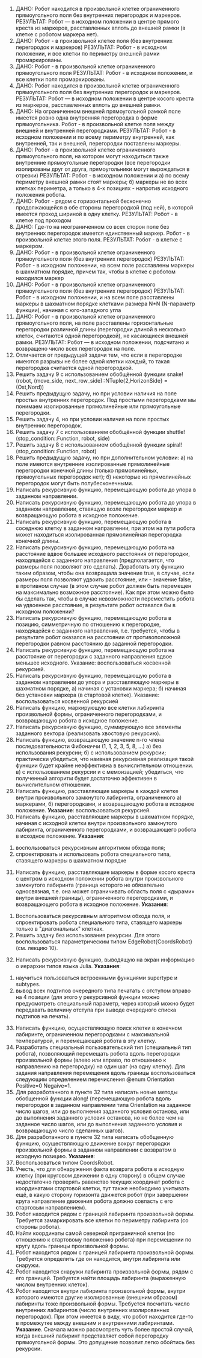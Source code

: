 1. ДАНО: Робот находится в произвольной клетке ограниченного
   прямоугольного поля без внутренних перегородок и маркеров.
   РЕЗУЛЬТАТ: Робот — в исходном положении в центре прямого креста из
   маркеров, расставленных вплоть до внешней рамки (в клетке с роботом маркера нет).
2. ДАНО: Робот - в произвольной клетке поля (без внутренних перегородок
   и маркеров)
   РЕЗУЛЬТАТ: Робот - в исходном положении, и все клетки по периметру
   внешней рамки промаркированы.
3. ДАНО: Робот - в произвольной клетке ограниченного прямоугольного
   поля
   РЕЗУЛЬТАТ: Робот - в исходном положении, и все клетки поля
   промаркированы.
4. ДАНО: Робот находится в произвольной клетке ограниченного
   прямоугольного поля без внутренних перегородок и маркеров.
   РЕЗУЛЬТАТ: Робот — в исходном положении в центре косого креста из
   маркеров, расставленных вплоть до внешней рамки.
5. ДАНО: На ограниченном внешней прямоугольной рамкой поле имеется
   ровно одна внутренняя перегородка в форме прямоугольника. Робот - в
   произвольной клетке поля между внешней и внутренней перегородками.
   РЕЗУЛЬТАТ: Робот - в исходном положении и по всему периметру
   внутренней, как внутренней, так и внешней, перегородки поставлены маркеры.
6. ДАНО: Робот - в произвольной клетке ограниченного прямоугольного
   поля, на котором могут находиться также внутренние прямоугольные
   перегородки (все перегородки изолированы друг от друга, прямоугольники
   могут вырождаться в отрезки)
   РЕЗУЛЬТАТ: Робот - в исходном положении и
   a) по всему периметру внешней рамки стоят маркеры;
   б) маркеры не во всех клетках периметра, а только в 4-х позициях -
   напротив исходного положения робота.
7. ДАНО: Робот - рядом с горизонтальной бесконечно продолжающейся в
   обе стороны перегородкой (под ней), в которой имеется проход шириной в одну
   клетку.
   РЕЗУЛЬТАТ: Робот - в клетке под проходом
8. ДАНО: Где-то на неограниченном со всех сторон поле без внутренних
   перегородок имеется единственный маркер. Робот - в произвольной клетке этого
   поля.
   РЕЗУЛЬТАТ: Робот - в клетке с маркером.
9. ДАНО: Робот - в произвольной клетке ограниченного прямоугольного
   поля (без внутренних перегородок)
   РЕЗУЛЬТАТ: Робот - в исходном положении, на всем поле расставлены
   маркеры в шахматном порядке, причем так, чтобы в клетке с роботом находился
   маркер
10. ДАНО: Робот - в произвольной клетке ограниченного прямоугольного
    поля (без внутренних перегородок)
    РЕЗУЛЬТАТ: Робот - в исходном положении, и на всем поле расставлены
    маркеры в шахматном порядке клетками размера N\*N (N-параметр функции),
    начиная с юго-западного угла
11. ДАНО: Робот - в произвольной клетке ограниченного прямоугольного
    поля, на поле расставлены горизонтальные перегородки различной длины
    (перегородки длиной в несколько клеток, считаются одной перегородкой), не
    касающиеся внешней рамки.
    РЕЗУЛЬТАТ: Робот — в исходном положении, подсчитано и возвращено
    число всех перегородок на поле.
12. Отличается от предыдущей задачи тем, что если в перегородке имеются
    разрывы не более одной клетки каждый, то такая перегородка считается одной
    перегородкой.
13. Решить задачу 9 с использованием обобщённой функции
    snake!(robot,
    (move_side, next_row_side)::NTuple{2,HorizonSide} =
    (Ost,Nord))
14. Решить предыдущую задачу, но при условии наличия на поле простых
    внутренних перегородок.
    Под простыми перегородками мы понимаем изолированные
    прямолинейные или прямоугольные перегородки.
15. Решить задачу 4, но при условии наличия на поле простых внутренних
    перегородок.
16. Решить задачу 7 с использованием обобщённой функции
    shuttle!(stop_condition::Function, robot, side)
17. Решить задачу 8 с использованием обобщённой функции
    spiral!(stop_condition::Function, robot)
18. Решить предыдущую задачу, но при дополнительном условии:
    а) на поле имеются внутренние изолированные прямолинейные
    перегородки конечной длины (только прямолинейных, прямоугольных
    перегородок нет);
    б) некоторые из прямолинейных перегородок могут быть
    полубесконечными.
19. Написать рекурсивную функцию, перемещающую робота до упора в
    заданном направлении.
20. Написать рекурсивную функцию, перемещающую робота до упора в
    заданном направлении, ставящую возле перегородки маркер и возвращающую
    робота в исходное положение.
21. Написать рекурсивную функцию, перемещающую робота в соседнюю
    клетку в заданном направлении, при этом на пути робота может находиться
    изолированная прямолинейная перегородка конечной длины.
22. Написать рекурсивную функцию, перемещающую робота на расстояние
    вдвое большее исходного расстояния от перегородки, находящейся с заданного
    направления (предполагается, что размеры поля позволяют это сделать).
    Доработать эту функцию таким образом, чтобы она возвращала значение
    true, в случае, если размеры поля позволяют удвоить расстояние, или - значение
    false, в противном случае (в этом случае робот должен быть перемещен на
    максимально возможное расстояние).
    Как при этом можно было бы сделать так, чтобы в случае невозможности
    переместить робота на удвоенное расстояние, в результате робот оставался бы в
    исходном положении?
23. Написать рекурсивную функцию, перемещающую робота в позицию,
    симметричную по отношению к перегородке, находящейся с заданного
    направления, т.е. требуется, чтобы в результате робот оказался на расстоянии от
    противоположной перегородки равном расстоянию до заданной перегородки.
24. Написать рекурсивную функцию, перемещающую робота на расстояние
    от перегородки с заданного направления вдвое меньшее исходного.
    Указание: воспользоваться косвенной рекурсией.
25. Написать рекурсивную функцию, перемещающую робота в заданном
    направлении до упора и расставляющую маркеры в шахматном порядке,
    a) начиная с установки маркера;
    б) начиная без установки маркера (в стартовой клетке).
    Указание: воспользоваться косвенной рекурсией
26. Написать функцию, маркирующую все клетки лабиринта произвольной
    формы, ограниченного перегородками, и возвращающую робота в исходное
    положение.
27. Написать рекурсивную функцию, суммирующую все элементы
    заданного вектора (реализовать хвостовую рекурсию).
28. Написать функцию, возвращающую значение n-го члена
    последовательности Фибоначчи (1, 1, 2, 3, 5, 8, ...)
    а) без использования рекурсии;
    б) с использованием рекурсии;
    практически убедиться, что наивная рекурсивная реализация такой функции
    будет крайне неэффективна в вычислительном отношении.
    в) с использованием рекурсии и с мемоизацией;
    убедиться, что полученный алгоритм будет достаточно эффективен в
    вычислительном отношении.
29. Написать функцию, расставляющие маркеры в каждой клетке внутри
    произвольного замкнутого лабиринта, ограниченного
    а) маркерами,
    б) перегородками,
    и возвращающую робота в исходное положение.
    **Указание**: воспользоваться рекурсией.
30. Написать функцию, расставляющие маркеры в шахматном порядке,
    начиная с исходной клетки внутри произвольного замкнутого лабиринта,
    ограниченного перегородками, и возвращающего робота в исходное положение.
    **Указания**:

1) воспользоваться рекурсивным алгоритмом обхода поля;
2) спроектировать и использовать робота специального типа, ставящего
   маркеры в шахматном порядке

31. Написать функцию, расставляющие маркеры в форме косого креста с
    центром в исходном положении робота внутри произвольного замкнутого
    лабиринта (граница которого не обязательно односвязная, т.е. она может
    ограничивать область поля с «дырами» внутри внешней границы),
    ограниченного перегородками, и возвращающего робота в исходное положение.
    **Указания**:

1) Воспользоваться рекурсивным алгоритмом обхода поля, и спроектировать
   робота специального типа, ставящего маркеры только в "диагональных"
   клетках.
2) Решить задачу без использования рекурсии. Для этого воспользоваться
   параметрическим типом EdgeRobot{CoordsRobot} (см. лекцию 10).

32. Написать рекурсивную функцию, выводящую на экран информацию о
    иерархии типов языка Julia.
    **Указания**:

1) научиться пользоваться встроенными функциями supertype и
   subtypes.
2) вывод всех подтипов очередного типа печатать с отступом вправо на 4
   позиции (для этого у рекурсивной функции можно предусмотреть специальный
   параметр, через который можно будет передавать величину отступа при выводе
   очередного списка подтипов на печать).

33. Написать функцию, осуществляющую поиск клетки в конечном
    лабиринте, ограниченном перегородками с максимальной температурой, и
    перемещающей робота в эту клетку.
34. Разработать специальный пользовательский тип (специальный тип
    робота), позволяющий перемещать робота вдоль перегородки произвольной
    формы (влево или вправо, по отношению к направлению на перегородку) на один
    шаг (на одну клетку). Для задания направления перемещения вдоль границы
    воспользоваться следующим определением перечисления
    @enum Оrientation Positive=0 Negaive=1.
35. Для разработанного в пункте 32 типа написать новые методы
    обобщенной функции along! (перемещающую робота вдоль перегородки в
    заданном направлении типа Оrientation на заданное число шагов, или до
    выполнения заданного условия останова, или до выполнения заданного условия
    останова, но не более чем на заданное число шагов, или до выполнения заданного
    условия и возвращающую число сделанных шагов).
36. Для разработанного в пункте 32 типа написать обобщенную функцию,
    осуществляющую движение вокруг перегородки произвольной формы в
    заданном направлении с возвратом в исходную позицию.
    **Указания**:
37. Воспользоваться типом CoordsRobot.
38. Учесть, что для обнаружения факта возврата робота в исходную
    клетку (при круговом движении в одну сторону) в общем случае недостаточно
    проверять равенство текущих координат робота с координатами стартовой
    клетки, тут также необходимо учитывать ещё, в какую сторону горизонта
    движется робот (при завершении круга направление движения робота должно
    совпасть с его стартовым направлением).
39. Робот находится рядом с границей лабиринта произвольной формы.
    Требуется замаркировать все клетки по периметру лабиринта (со стороны
    робота).
40. Найти координаты самой северной приграничной клетки (по отношению
    к стартовому положению робота) при перемещении по кругу вдоль границы
    произвольной формы.
41. Робот находится рядом с границей лабиринта произвольной формы.
    Требуется определить где он находится, внутри лабиринта или снаружи.
42. Робот находится снаружи лабиринта произвольной формы, рядом с его
    границей. Требуется найти площадь лабиринта (выраженную числом
    внутренних клеток).
43. Робот находится внутри лабиринта произвольной формы, внутри
    которого имеются другие изолированные (внешним образом) лабиринты тоже
    произвольной формы. Требуется посчитать число внутренних лабиринтов (число
    внутренних изолированных перегородок). При этом имеется в виду, что робот
    находится где-то в промежутке между внешним и внутренними лабиринтами.
    **Указание**. Сначала можно рассмотреть чуть более простой случай, когда
    внешний лабиринт представляет собой перегородку прямоугольной формы. Это
    допущение позволит легко обойтись без рекурсии.
